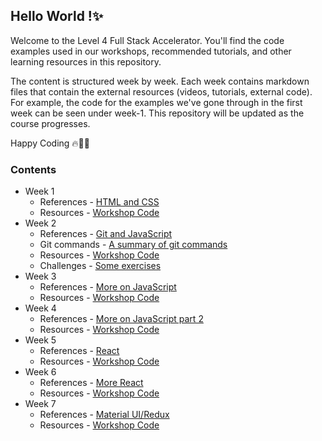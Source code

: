 ## Hello World !✨

Welcome to the Level 4 Full Stack Accelerator. You'll find the code examples used in our workshops, recommended tutorials, and other learning resources in this repository. 

The content is structured week by week. Each week contains markdown files that contain the external resources (videos, tutorials, external code). For example, the code for the examples we've gone through in the first week can be seen under week-1. This repository will be updated as the course progresses.

Happy Coding 🔥🧑‍💻

### Contents

* Week 1
    * References - [HTML and CSS](week-1/README.md)
    * Resources - [Workshop Code](week-1)
* Week 2
    * References - [Git and JavaScript](week-2/README.md)
    * Git commands - [A summary of git commands](week-2/git-commands.md)
    * Resources - [Workshop Code](week-2)
    * Challenges - [Some exercises](week-2/README.md#4-challenges)
 * Week 3
    * References - [More on JavaScript](week-3/README.md)
    * Resources - [Workshop Code](week-3)
* Week 4
    * References - [More on JavaScript part 2](week-4/README.md)
    * Resources - [Workshop Code](week-4)
* Week 5
    * References - [React](week-5/README.md)
    * Resources - [Workshop Code](week-5)
* Week 6
    * References - [More React](week-6/README.md)
    * Resources - [Workshop Code](week-6)
* Week 7
    * References - [Material UI/Redux](week-7/README.md)
    * Resources - [Workshop Code](week-7)
<!--
* Week 8
    * References - [Node.js](week-8/README.md)
    * Resources - [Workshop Code](week-8)
* Week 9
    * References - [More NodeJS](week-9/README.md)
    * Resources - [Workshop Code](week-9)
* Week 10
    * References - [Databases and MySQL](week-10/README.md)
    * Resources - [Workshop Code](week-10)
* Week 11
    * References - [](week-11/README.md)
    * Resources - [Workshop Code](week-11)
* Week 12
    * References - [](week-12/README.md)
    * Resources - [Workshop Code](week-12) -->